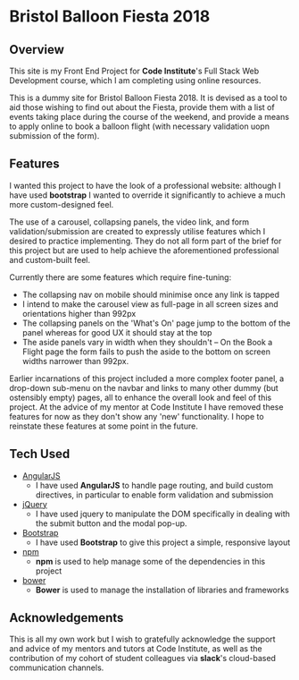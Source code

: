 # Bristol Balloon Fiesta 2018

## Overview

This site is my Front End Project for **Code Institute**'s Full Stack Web Development course, which I am completing using online resources.

This is a dummy site for Bristol Balloon Fiesta 2018. It is devised as a tool to aid those wishing to find out about the Fiesta, provide them with a list of events taking place during the course of the weekend, and provide a means to apply online to book a balloon flight (with necessary validation uopn submission of the form).


## Features

I wanted this project to have the look of a professional website: although I have used **bootstrap** I wanted to override it significantly to achieve a much more custom-designed feel.

The use of a carousel, collapsing panels, the video link, and form validation/submission are created to expressly utilise features which I desired to practice implementing. They do not all form part of the brief for this project but are used to help achieve the aforementioned professional and custom-built feel.

Currently there are some features which require fine-tuning:
- The collapsing nav on mobile should minimise once any link is tapped
- I intend to make the carousel view as full-page in all screen sizes and orientations higher than 992px
- The collapsing panels on the 'What's On' page jump to the bottom of the panel whereas for good UX it should stay at the top
- The aside panels vary in width when they shouldn't
– On the Book a Flight page the form fails to push the aside to the bottom on screen widths narrower than 992px.

Earlier incarnations of this project included a more complex footer panel, a drop-down sub-menu on the navbar and links to many other dummy (but ostensibly empty) pages, all to enhance the overall look and feel of this project. At the advice of my mentor at Code Institute I have removed these features for now as they don't show any 'new' functionality. I hope to reinstate these features at some point in the future.


## Tech Used
- [AngularJS](https://angularjs.org/)
    - I have used **AngularJS** to handle page routing, and build custom directives, in particular to enable form validation and submission
- [jQuery](https://jquery.com/)
	- I have used jquery to manipulate the DOM specifically in dealing with the submit button and the modal pop-up.
- [Bootstrap](http://getbootstrap.com/)
    - I have used **Bootstrap** to give this project a simple, responsive layout
- [npm](https://www.npmjs.com/)
    - **npm** is used to help manage some of the dependencies in this project
- [bower](https://bower.io/)
    - **Bower** is used to manage the installation of libraries and frameworks

## Acknowledgements
This is all my own work but I wish to gratefully acknowledge the support and advice of my mentors and tutors at Code Institute, as well as the contribution of my cohort of student colleagues via **slack**'s cloud-based communication channels.